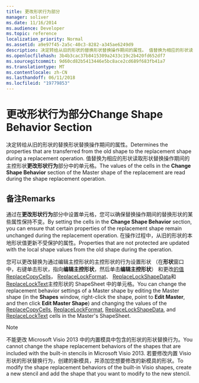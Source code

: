 ```yaml
---
title: 更改形状行为部分
manager: soliver
ms.date: 11/16/2014
ms.audience: Developer
ms.topic: reference
localization_priority: Normal
ms.assetid: a9e97f45-2a5c-40c3-8282-a345ae6249d9
description: 决定转给从旧的形状的替换形状替换操作期间的属性。 值替换为相应的形状读取形状替换操作期间的主控形状更改形状行为部分中的单元格。
ms.openlocfilehash: 3b4b3cac37b8415309a2433c19c2b420fd652df7
ms.sourcegitcommit: 9d60cd82b5413446e5bc8ace2cd689f683fb41a7
ms.translationtype: MT
ms.contentlocale: zh-CN
ms.lasthandoff: 06/11/2018
ms.locfileid: "19779853"
---
```

# <a name="change-shape-behavior-section"></a><span data-ttu-id="e235f-104">更改形状行为部分</span><span class="sxs-lookup"><span data-stu-id="e235f-104">Change Shape Behavior Section</span></span>

<span data-ttu-id="e235f-105">决定转给从旧的形状的替换形状替换操作期间的属性。</span><span class="sxs-lookup"><span data-stu-id="e235f-105">Determines the properties that are transferred from the old shape to the replacement shape during a replacement operation.</span></span> <span data-ttu-id="e235f-106">值替换为相应的形状读取形状替换操作期间的主控形状**更改形状行为**部分中的单元格。</span><span class="sxs-lookup"><span data-stu-id="e235f-106">The values of the cells in the **Change Shape Behavior** section of the Master shape of the replacement are read during the shape replacement operation.</span></span> 
  
## <a name="remarks"></a><span data-ttu-id="e235f-107">备注</span><span class="sxs-lookup"><span data-stu-id="e235f-107">Remarks</span></span>

<span data-ttu-id="e235f-108">通过在**更改形状行为**部分中设置单元格，您可以确保替换操作期间的替换形状的某些属性保持不变。</span><span class="sxs-lookup"><span data-stu-id="e235f-108">By setting the cells in the **Change Shape Behavior** section, you can ensure that certain properties of the replacement shape remain unchanged during the replacement operation.</span></span> <span data-ttu-id="e235f-109">在操作过程中，从旧的形状的本地形状值更新不受保护的属性。</span><span class="sxs-lookup"><span data-stu-id="e235f-109">Properties that are not protected are updated with the local shape values from the old shape during the operation.</span></span> 
  
<span data-ttu-id="e235f-110">您可以更改替换为通过编辑主控形状的主控形状的行为设置形状 （在**形状**窗口中，右键单击形状，指向**编辑主控形状**，然后单击**编辑主控形状**） 和更改[的值ReplaceCopyCells](replacecopycells-cell-change-shape-behavior-section.md)， [ReplaceLockFormat](replacelockformat-cell-change-shape-behavior-section.md)、 [ReplaceLockShapeData](replacelockshapedata-cell-change-shape-behavior-section.md)和[ReplaceLockText](replacelocktext-cell-change-shape-behavior-section.md)主控形状的 ShapeSheet 中的单元格。</span><span class="sxs-lookup"><span data-stu-id="e235f-110">You can change the replacement behavior settings of a Master shape by editing the Master shape (in the **Shapes** window, right-click the shape, point to **Edit Master**, and then click **Edit Master Shape**) and changing the values of the [ReplaceCopyCells](replacecopycells-cell-change-shape-behavior-section.md), [ReplaceLockFormat](replacelockformat-cell-change-shape-behavior-section.md), [ReplaceLockShapeData](replacelockshapedata-cell-change-shape-behavior-section.md), and [ReplaceLockText](replacelocktext-cell-change-shape-behavior-section.md) cells in the Master's ShapeSheet.</span></span> 
  
> [!NOTE]
> <span data-ttu-id="e235f-111">不能更改 Microsoft Visio 2013 中的内置模具中包含的形状的形状替换行为。</span><span class="sxs-lookup"><span data-stu-id="e235f-111">You cannot change the shape replacement behaviors of the shapes that are included with the built-in stencils in Microsoft Visio 2013.</span></span> <span data-ttu-id="e235f-112">若要修改内置 Visio 形状的形状替换行为，创建的新模具，并添加您想要修改的新模具的形状。</span><span class="sxs-lookup"><span data-stu-id="e235f-112">To modify the shape replacement behaviors of the built-in Visio shapes, create a new stencil and add the shape that you want to modify to the new stencil.</span></span> 
  

